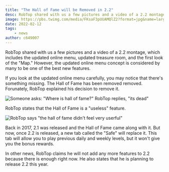```yaml
---
title: "The Hall of Fame will be Removed in 2.2"
desc: RobTop shared with us a few pictures and a video of a 2.2 montage, which includes the updated online menu, updated treasure room, and the first look of the "Map."
image: https://pbs.twimg.com/media/FKsaF3pUUAMQlZ2?format=jpg&name=large
date: 2022-02-12
tags:
    - news
author: c649007
---
```


RobTop shared with us a few pictures and a video of a 2.2 montage, which includes the updated online menu, updated treasure room, and the first look of the "Map." However, the updated online menu concept is considered by many to be one of the best new features.

If you look at the updated online menu carefully, you may notice that there's something missing. The Hall of Fame has been removed removed. Forunately, RobTop explained his decision to remove it.

![Someone asks: "Where is hall of fame?" RobTop replies, "its dead"](https://media.discordapp.net/attachments/392087938239954950/942109258374320208/unknown.png)

RobTop states that the Hall of Fame is a "useless" feature.

![RobTop says "the hall of fame didn't feel very userful"](https://media.discordapp.net/attachments/392087938239954950/942109298039849000/unknown.png)

Back in 2017, 2.1 was released and the Hall of Fame came along with it. But now, once 2.2 is released, a new tab called the "Safe" will replace it. This tab will allow you to play previous daily and weekly levels, but it won't give you the bonus rewards.

In other news, RobTop claims he will not add any more features to 2.2 because there is enough right now. He also states that he is planning to release 2.2 this year.